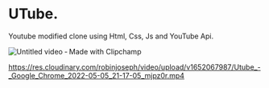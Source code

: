 # UTube.
Youtube modified clone using Html, Css, Js and YouTube Api.

![Untitled video ‐ Made with Clipchamp](https://user-images.githubusercontent.com/48469274/166965990-b65b0c73-7621-49da-99c2-1aa8cc1e9f43.gif)

https://res.cloudinary.com/robinjoseph/video/upload/v1652067987/Utube_-_Google_Chrome_2022-05-05_21-17-05_mjpz0r.mp4

